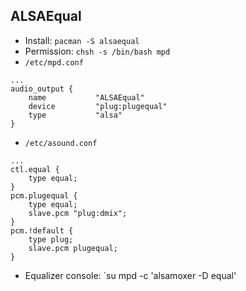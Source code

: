 ALSAEqual
---

- Install: `pacman -S alsaequal`
- Permission: `chsh -s /bin/bash mpd`
- `/etc/mpd.conf`
```
...
audio_output {
	name           "ALSAEqual"
	device         "plug:plugequal"
	type           "alsa"
}
```
- `/etc/asound.conf`
```
...
ctl.equal {
	type equal;
}
pcm.plugequal {
	type equal;
	slave.pcm "plug:dmix";
}
pcm.!default {
	type plug;
	slave.pcm plugequal;
}
```
- Equalizer console: `su mpd -c 'alsamoxer -D equal'
